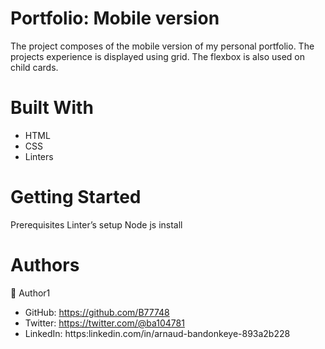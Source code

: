 # Portfolio: Mobile version
The project composes of the mobile version of my personal portfolio. The projects experience is displayed using grid. The flexbox is also used on child cards.

# Built With
- HTML 
- CSS
- Linters

# Getting Started
Prerequisites Linter’s setup Node js install

# Authors
👤 Author1 
- GitHub: https://github.com/B77748 
- Twitter: https://twitter.com/@ba104781 
- LinkedIn: https:linkedin.com/in/arnaud-bandonkeye-893a2b228